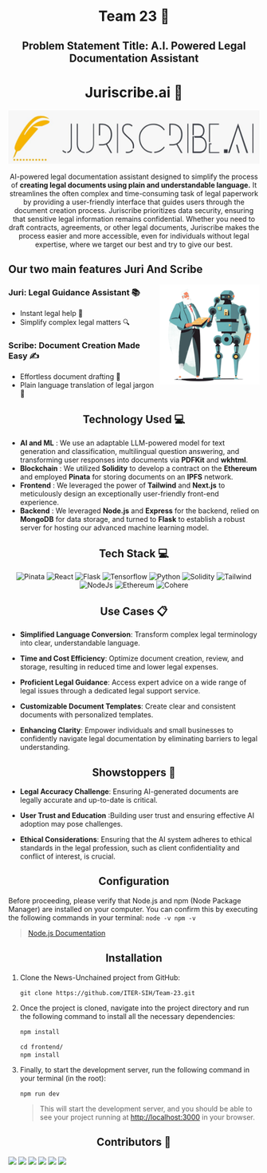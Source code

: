 <h1 align="center">Team 23 🚀</h1>

<h2 align="center">Problem Statement Title: A.I. Powered Legal Documentation Assistant</h2>
<h1 align="center">Juriscribe.ai 📜</h1>

![Juriscribe logo](readmeAssets/logo.jpeg)
<p align="center">AI-powered legal documentation assistant designed to simplify the process of <b>creating legal documents using plain and understandable language.</b> It streamlines the often complex and time-consuming task of legal paperwork by providing a user-friendly interface that guides users through the document creation process. Juriscribe prioritizes data security, ensuring that sensitive legal information remains confidential. Whether you need to draft contracts, agreements, or other legal documents, Juriscribe makes the process easier and more accessible, even for individuals without legal expertise, where we target our best and try to give our best.</p>

<h2>Our two main features Juri And Scribe</h2>
<img align="right" width="200px" src="readmeAssets/bg.png">

### Juri: Legal Guidance Assistant 📚
- Instant legal help 🚀
- Simplify complex legal matters 🔍

### Scribe: Document Creation Made Easy ✍️
- Effortless document drafting 📄
- Plain language translation of legal jargon 📝




<h2 align="center">Technology Used 💻 </h2>

- **AI and ML** : We use an adaptable LLM-powered model for text generation and classification, multilingual question answering, and transforming user responses into documents via **PDFKit** and **wkhtml**.
- **Blockchain** : We utilized **Solidity** to develop a contract on the **Ethereum** and employed **Pinata** for storing documents on an **IPFS** network.
- **Frontend** : We leveraged the power of **Tailwind** and **Next.js** to meticulously design an exceptionally user-friendly front-end experience.
- **Backend** : We leveraged **Node.js** and **Express** for the backend, relied on **MongoDB** for data storage, and turned to **Flask** to establish a robust server for hosting our advanced machine learning model.

<h2 align="center">Tech Stack 💻</h2> 
<div align="center">
<img alt="Pinata" src="https://img.shields.io/badge/Pinata-%23E4405F.svg?style=for-the-badge&logo=pinata&logoColor=white"/>
<img alt="React" src="https://img.shields.io/badge/ReactJs%20-%23E34F26.svg?&style=for-the-badge&logo=react&logoColor=white"/> 
<img alt="Flask" src="https://img.shields.io/badge/Flask-%23563D7C.svg?style=for-the-badge&logo=flask&logoColor=white"/>
<img alt="Tensorflow" src="https://img.shields.io/badge/Tensorflow%20-%23E34F26.svg?&style=for-the-badge&logo=tensorflow&logoColor=white"/> 
<img alt="Python" src="https://img.shields.io/badge/Python-%23563D7C.svg?style=for-the-badge&logo=python&logoColor=white"/>
<img alt="Solidity" src="https://img.shields.io/badge/Solidity%20-%23E34F26.svg?&style=for-the-badge&logo=solidity&logoColor=white"/> 
<img alt="Tailwind" src="https://img.shields.io/badge/Tailwind-%23563D7C.svg?style=for-the-badge&logo=tailwindcss&logoColor=white"/>
<img alt="NodeJs" src="https://img.shields.io/badge/NodeJs%20-%23E34F26.svg?&style=for-the-badge&logo=node.js&logoColor=white"/> 
<img alt="Ethereum" src="https://img.shields.io/badge/Ethereum-%23563D7C.svg?style=for-the-badge&logo=ethereum&logoColor=white"/>
<img alt="Cohere" src="https://img.shields.io/badge/Cohere-%23E4405F.svg?style=for-the-badge&logo=cohere&logoColor=white"/>

</div>


<h2 align="center">Use Cases 📋</h2>

- **Simplified Language Conversion**: Transform complex legal terminology into clear, understandable language.

- **Time and Cost Efficiency**: Optimize document creation, review, and storage, resulting in reduced time and lower legal expenses.

- **Proficient Legal Guidance**: Access expert advice on a wide range of legal issues through a dedicated legal support service.

- **Customizable Document Templates**: Create clear and consistent documents with personalized templates.

- **Enhancing Clarity**: Empower individuals and small businesses to confidently navigate legal documentation by eliminating barriers to legal understanding.

<h2 align="center">Showstoppers 🚫</h2>

- **Legal Accuracy Challenge**: Ensuring AI-generated documents are legally accurate and up-to-date is critical.

- **User Trust and Education** :Building user trust and ensuring effective AI adoption may pose challenges.

- **Ethical Considerations**: Ensuring that the AI system adheres to ethical standards in the legal profession, such as client confidentiality and conflict of interest, is crucial. 

<h2 align="center">Configuration</h2>

Before proceeding, please verify that Node.js and npm (Node Package Manager) are installed on your computer. You can confirm this by executing the following commands in your terminal:
    ```
    node -v
    npm -v
    ```

   > [Node.js Documentation](https://nodejs.org/en/docs/)

<h2 align="center">Installation</h2>

1. Clone the News-Unchained project from GitHub:

    ```
    git clone https://github.com/ITER-SIH/Team-23.git
    ```

2. Once the project is cloned, navigate into the project directory and run the following command to install all the necessary dependencies:

    ```
    npm install
    ```

    ```
    cd frontend/
    npm install
    ```

3. Finally, to start the development server, run the following command in your terminal (in the root):

    ```
    npm run dev
    ```

   > This will start the development server, and you should be able to see your project running at [http://localhost:3000](http://localhost:3000) in your browser.



<h2 align="center">Contributors 👥</h2>

[<img src="https://contrib.rocks/image?repo=UdityaRaj11/UdityaRaj11" width="100">](https://github.com/UditaRaj11)
[<img src="https://contrib.rocks/image?repo=MrSnor/Netflix-Clone" width="100">](https://github.com/MrSnor)
[<img src="https://contrib.rocks/image?repo=pragatisaikia/pragatisaikia" width="100">](https://github.com/pragatisaikia)
[<img src="https://contrib.rocks/image?repo=suhani1804/Share-io" width="100">](https://github.com/psuhani1804)
[<img src="https://contrib.rocks/image?repo=aks007837/aks007837" width="100">](https://github.com/aks007837)
[<img src="https://contrib.rocks/image?repo=RIYAN1-ux/RIYAN1-ux" width="100">](https://github.com/RIYAN1-ux)
